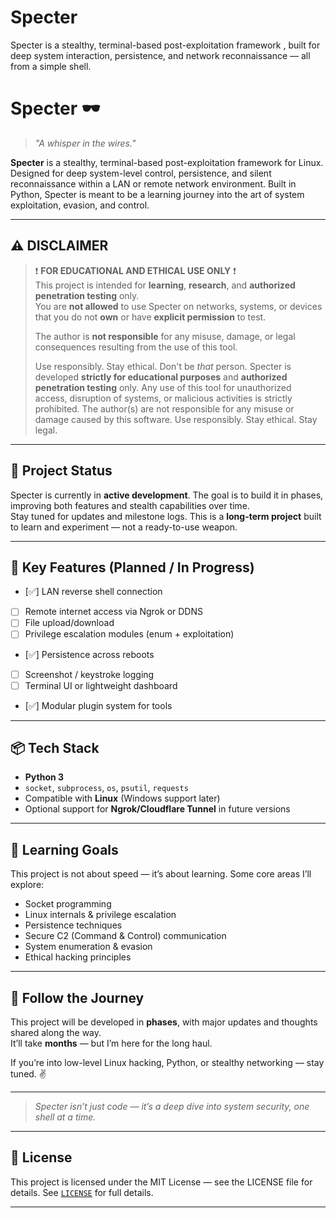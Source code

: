 # Specter
Specter is a stealthy, terminal-based post-exploitation framework , built for deep system interaction, persistence, and network reconnaissance — all from a simple shell.
# Specter 🕶️  
> *"A whisper in the wires."*  

**Specter** is a stealthy, terminal-based post-exploitation framework for Linux. Designed for deep system-level control, persistence, and silent reconnaissance within a LAN or remote network environment. Built in Python, Specter is meant to be a learning journey into the art of system exploitation, evasion, and control.

---

## ⚠️ DISCLAIMER

> ❗ **FOR EDUCATIONAL AND ETHICAL USE ONLY** ❗  
> This project is intended for **learning**, **research**, and **authorized penetration testing** only.  
> You are **not allowed** to use Specter on networks, systems, or devices that you do not **own** or have **explicit permission** to test.  
>
> The author is **not responsible** for any misuse, damage, or legal consequences resulting from the use of this tool.  
> 
> Use responsibly. Stay ethical. Don't be *that* person.
>Specter is developed **strictly for educational purposes** and **authorized penetration testing** only. 
Any use of this tool for unauthorized access, disruption of systems, or malicious activities is strictly prohibited.
The author(s) are not responsible for any misuse or damage caused by this software.
Use responsibly. Stay ethical. Stay legal.

---

## 🚧 Project Status

Specter is currently in **active development**. The goal is to build it in phases, improving both features and stealth capabilities over time.  
Stay tuned for updates and milestone logs. This is a **long-term project** built to learn and experiment — not a ready-to-use weapon.

---

## 🧠 Key Features (Planned / In Progress)

- [✅] LAN reverse shell connection
- [ ] Remote internet access via Ngrok or DDNS
- [ ] File upload/download
- [ ] Privilege escalation modules (enum + exploitation)
- [✅] Persistence across reboots
- [ ] Screenshot / keystroke logging
- [ ] Terminal UI or lightweight dashboard
- [✅] Modular plugin system for tools

---

## 📦 Tech Stack

- **Python 3**
- `socket`, `subprocess`, `os`, `psutil`, `requests`
- Compatible with **Linux** (Windows support later)
- Optional support for **Ngrok/Cloudflare Tunnel** in future versions

---

## 🧪 Learning Goals

This project is not about speed — it’s about learning. Some core areas I’ll explore:
- Socket programming
- Linux internals & privilege escalation
- Persistence techniques
- Secure C2 (Command & Control) communication
- System enumeration & evasion
- Ethical hacking principles


---

## 🚀 Follow the Journey

This project will be developed in **phases**, with major updates and thoughts shared along the way.  
It’ll take **months** — but I’m here for the long haul.

If you’re into low-level Linux hacking, Python, or stealthy networking — stay tuned. ✌️

---

> *Specter isn’t just code — it’s a deep dive into system security, one shell at a time.*

---

## 🧩 License

This project is licensed under the MIT License — see the LICENSE file for details.
See [`LICENSE`](./LICENSE) for full details.

---
